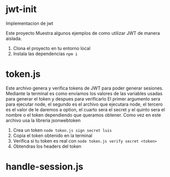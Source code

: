 # jwt-init
Implementacion de jwt

Este proyecto Muestra algunos ejemplos de como utilizar JWT de manera aislada.
1. Clona el proyecto en tu entorno local
2. Instala las dependencias
```npm i```


# token.js
Este archivo genera y verifica tokens de JWT para poder generar sesiones.
Mediante la terminal es como enviamos los valores de las variables usadas para generar el token y despues para verificarlo
El primer argumento sera para ejecutar node, el segundo es el archivo que ejecutara node, el tercero es el valor de le daremos a option, el cuarto sera el secret y el quinto sera el nombre o el token dependiendo que queramos obtener.
Como vez en este archivo usa la libreria jsonwebtoken
1. Crea un token ```node token.js sign secret luis```
2. Copia el token obtenido en la terminal
3. Verifica si tu token es real con ```node token.js verify secret <token>```
4. Obtendras los headers del token


# handle-session.js